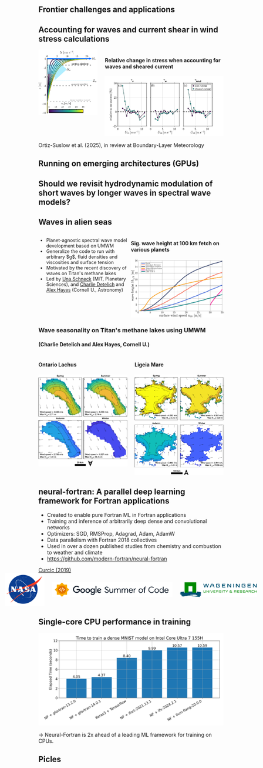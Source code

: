 <section>

## Frontier challenges and applications
</section>


<section>

## Accounting for waves and current shear in wind stress calculations

<div style="display: flex; justify-content: space-between;">
    <div style="flex: 1; padding-right: 10px;">
        <img src="assets/sctt_blm_fig02.png" alt="Wave-current interaction diagram">
    </div>
    <div style="flex: 2; padding-left: 10px;">
        <h4>Relative change in stress when accounting for waves and sheared current</h4>
        <img src="assets/sctt_blm_fig09.png" alt="Wave-current stress results">
    </div>
</div>

Ortiz-Suslow et al. (2025), in review at Boundary-Layer Meteorology
</section>


<section>

## Running on emerging architectures (GPUs)
</section>


<section>

## Should we revisit hydrodynamic modulation of short waves by longer waves in spectral wave models?
</section>


<section>

## Waves in alien seas

<div style="display: flex; justify-content: space-between;">
    <div style="flex: 1;">
        <ul style="font-size: 0.9em;">
            <li>Planet-agnostic spectral wave model development based on UMWM</li>
            <li>Generalize the code to run with arbitrary $g$, fluid densities and viscosities and surface tension</li>
            <li>Motivated by the recent discovery of waves on Titan's methane lakes</li>
            <li>
              Led by <a href="https://ugschneck.com">Una Schneck</a> (MIT, Planetary Sciences),
              and <a href="https://astro.cornell.edu/charlene-charlie-detelich">Charlie Detelich</a>
              and <a href="https://astro.cornell.edu/alexander-hayes">Alex Hayes</a> (Cornell U., Astronomy)</li>
        </ul>
    </div>
    <div style="flex: 1;">
        <h4>Sig. wave height at 100 km fetch on various planets</h4>
        <img src="assets/schneck_alien_waves.png" alt="Waves in alien seas">
    </div>
</div>

</section>


<section>

### Wave seasonality on Titan's methane lakes using UMWM

#### (Charlie Detelich and Alex Hayes, Cornell U.)

<div style="display: flex; justify-content: space-between;">
    <div style="flex: 1; padding-right: 10px;">
        <h4>Ontario Lachus</h4>
        <img src="assets/detelich_ontario_Hs.png" style="width: 100%;">
    </div>
    <div style="flex: 1; padding-left: 10px;">
        <h4>Ligeia Mare</h4>
        <img src="assets/detelich_ligeia_Hs.png" style="width: 100%;">
    </div>
</div>
</section>


<section style="display: flex; flex-direction: column;">

<div style="flex: 8">

## neural-fortran: A parallel deep learning framework for Fortran applications

* Created to enable pure Fortran ML in Fortran applications
* Training and inference of arbitrarily deep dense and convolutional networks
* Optimizers: SGD, RMSProp, Adagrad, Adam, AdamW
* Data parallelism with Fortran 2018 collectives
* Used in over a dozen published studies from chemistry and combustion to weather and climate
* https://github.com/modern-fortran/neural-fortran

<div class="reference"><a href="https://doi.org/10.1145/3323057.3323059">Curcic (2019)</a></div>
</div>

<div style="flex: 3">
  <div style="display: flex; align-items: center; justify-content: center; gap: 20px;">
    <img height=90 style="margin: auto 0;" src="assets/nasa.png"></img>
    <img height=40 style="margin: auto 0;" src="assets/gsoc.png"></img>
    <img height=40 style="margin: auto 0;" src="assets/wur.svg"></img>
  </div>
</div>
</section>


<section>

## Single-core CPU performance in training

![benchmark_dense_mnist](assets/benchmark_dense_mnist.png)

-> Neural-Fortran is 2x ahead of a leading ML framework for training on CPUs.
</section>


<section>

# Picles
</section>